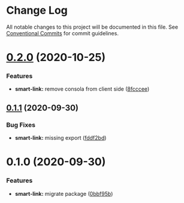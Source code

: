 # Change Log

All notable changes to this project will be documented in this file.
See [Conventional Commits](https://conventionalcommits.org) for commit guidelines.

# [0.2.0](https://github.com/lihbr/utils-nuxt/compare/@lihbr/utils-nuxt.smart-link@0.1.1...@lihbr/utils-nuxt.smart-link@0.2.0) (2020-10-25)


### Features

* **smart-link:** remove consola from client side ([8fcccee](https://github.com/lihbr/utils-nuxt/commit/8fccceed9c67f2eda089d3ffb7947ba39562282a))





## [0.1.1](https://github.com/lihbr/utils-nuxt/compare/@lihbr/utils-nuxt.smart-link@0.1.0...@lihbr/utils-nuxt.smart-link@0.1.1) (2020-09-30)


### Bug Fixes

* **smart-link:** missing export ([fddf2bd](https://github.com/lihbr/utils-nuxt/commit/fddf2bd2d5ca79b9f470cad7ea9ab7ebb35c5100))





# 0.1.0 (2020-09-30)


### Features

* **smart-link:** migrate package ([0bbf95b](https://github.com/lihbr/utils-nuxt/commit/0bbf95be85419587db63cb4753d6ae32db30d17a))

